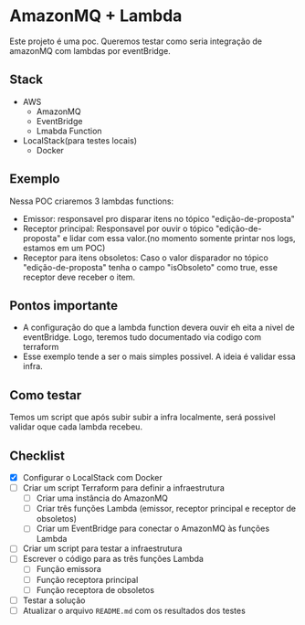 # AmazonMQ + Lambda
Este projeto é uma poc. Queremos testar como seria integração de amazonMQ com lambdas por eventBridge.

## Stack
- AWS
    - AmazonMQ
    - EventBridge
    - Lmabda Function
- LocalStack(para testes locais)
    - Docker

## Exemplo
Nessa POC criaremos 3 lambdas functions:
- Emissor: responsavel pro disparar itens no tópico "edição-de-proposta"
- Receptor principal: Responsavel por ouvir o tópico "edição-de-proposta" e lidar com essa valor.(no momento somente printar nos logs, estamos em um POC)
- Receptor para itens obsoletos: Caso o valor disparador no tópico "edição-de-proposta" tenha o campo "isObsoleto" como true, esse receptor deve receber o item.

## Pontos importante
- A configuração do que a lambda function devera ouvir eh eita a nivel de eventBridge. Logo, teremos tudo documentado via codigo com terraform
- Esse exemplo tende a ser o mais simples possivel. A ideia é validar essa infra.

## Como testar
Temos um script que após subir subir a infra localmente, será possivel validar oque cada lambda recebeu.

## Checklist

*   [x] Configurar o LocalStack com Docker
*   [ ] Criar um script Terraform para definir a infraestrutura
    *   [ ] Criar uma instância do AmazonMQ
    *   [ ] Criar três funções Lambda (emissor, receptor principal e receptor de obsoletos)
    *   [ ] Criar um EventBridge para conectar o AmazonMQ às funções Lambda
*   [ ] Criar um script para testar a infraestrutura
*   [ ] Escrever o código para as três funções Lambda
    *   [ ] Função emissora
    *   [ ] Função receptora principal
    *   [ ] Função receptora de obsoletos
*   [ ] Testar a solução
*   [ ] Atualizar o arquivo `README.md` com os resultados dos testes

